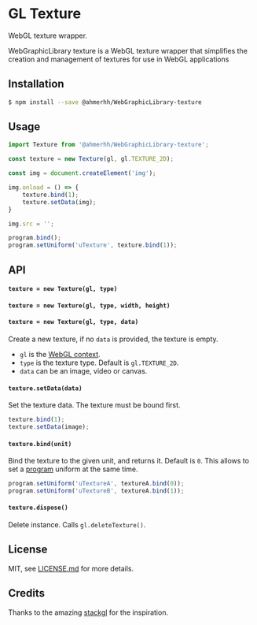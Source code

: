 # GL Texture

WebGL texture wrapper.

WebGraphicLibrary texture is a WebGL texture wrapper that simplifies the creation and management of textures for use in WebGL applications

## Installation

```sh
$ npm install --save @ahmerhh/WebGraphicLibrary-texture
```

## Usage

```js
import Texture from '@ahmerhh/WebGraphicLibrary-texture';

const texture = new Texture(gl, gl.TEXTURE_2D);

const img = document.createElement('img');

img.onload = () => {
	texture.bind(1);
	texture.setData(img);
}

img.src = '';

program.bind();
program.setUniform('uTexture', texture.bind(1));
```

## API

#### `texture = new Texture(gl, type)`
#### `texture = new Texture(gl, type, width, height)`
#### `texture = new Texture(gl, type, data)`

Create a new texture, if no `data` is provided, the texture is empty.
- `gl` is the [WebGL context](https://github.com/ahmerhh/WebGraphicLibrary-context).
- `type` is the texture type. Default is `gl.TEXTURE_2D`.
- `data` can be an image, video or canvas.

#### `texture.setData(data)`

Set the texture data. The texture must be bound first.

```js
texture.bind(1);
texture.setData(image);
```

#### `texture.bind(unit)`

Bind the texture to the given unit, and returns it. Default is `0`.
This allows to set a [program](https://github.com/ahmerhh/WebGraphicLibrary-Program) uniform at the same time.

```js
program.setUniform('uTextureA', textureA.bind(0));
program.setUniform('uTextureB', textureA.bind(1));
```

#### `texture.dispose()`

Delete instance. Calls `gl.deleteTexture()`.

## License

MIT, see [LICENSE.md](https://github.com/ahmerhh/WebGraphicLibrary-texture/blob/master/LICENSE.md) for more details.

## Credits

Thanks to the amazing [stackgl](http://stack.gl/) for the inspiration.
